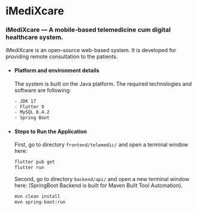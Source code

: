 # iMediXcare
### iMediXcare — A mobile-based telemedicine cum digital healthcare system.
iMediXcare is an open-source web-based system. It is developed for providing remote consultation to the patients. 

- #### Platform and environment details
    The system is built on the Java platform. The required technologies and software are following:
   
    ```sh
    - JDK 17
    - Flutter 9
    - MySQL 8.4.2
    - Spring Boot
    ```
    
- #### Steps to Run the Application
    First, go to directory `frontend/telemedic/` and open a terminal window here:
    ```sh
    flutter pub get
    flutter run
    ```
    Second, go to directory `backend/api/` and open a new terminal window here: (SpringBoot Backend is built for Maven Built Tool Automation).
    ```sh
    mvn clean install
    mvn spring-boot:run
    ```
     
